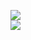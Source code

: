 [![](https://img.shields.io/badge/Made%20With-Github%20Spray-lightgrey.svg?style=for-the-badge&logo=github)](https://github.com/Annihil/github-spray#8901)  
[![](https://i.imgur.com/2DrTn0Z.gif)](https://github.com/Annihil/github-spray)